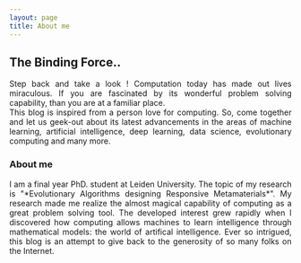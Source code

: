 ```yaml
---
layout: page
title: About me
---
```


## The Binding Force..  
<div style="text-align: justify">
Step back and take a look ! Computation today has made out lives miraculous. If you are fascinated by its wonderful problem solving capability, than you are at a familiar place.      
</div>
<div style="text-align: justify">
This blog is inspired from a person love for computing. So, come together and let us geek-out about its latest advancements in the areas of machine learning, artificial intelligence, deep learning, data science, evolutionary computing and many more.    
</div>

### About me

<div style="text-align: justify">
I am  a final year PhD. student at Leiden University. The topic of my research is "*Evolutionary Algorithms designing Responsive Metamaterials*". My research made me realize the almost magical capability of computing as a 
great problem solving tool. The developed interest grew rapidly when I discovered how computing allows machines to learn intelligence through mathematical models: the world of artifical intelligence. Ever so intrigued, this blog is an attempt to give back 
to the generosity of so many folks on the Internet.       
</div>